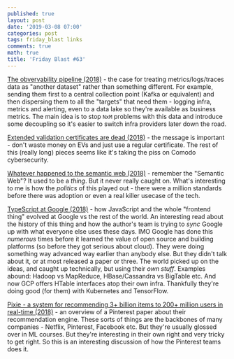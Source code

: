 ```yaml
---
published: true
layout: post
date: '2019-03-08 07:00'
categories: post
tags: friday_blast links
comments: true
math: true
title: 'Friday Blast #63'
---
```

[The obvervability pipeline (2018)](https://bravenewgeek.com/the-observability-pipeline/) - the case for treating metrics/logs/traces data as "another dataset" rather than something different. For example, sending them first to a central collection point (Kafka or equivalent) and then dispersing them to all the "targets" that need them - logging infra, metrics and alerting, even to a data lake so they're available as business metrics. The main idea is to stop `NxM` problems with this data and introduce some decoupling so it's easier to switch infra providers later down the road.

[Extended validation certificates are dead (2018)](https://www.troyhunt.com/extended-validation-certificates-are-dead/) - the message is important - don't waste money on EVs and just use a regular certificate. The rest of this (really long) pieces seems like it's taking the piss on Comodo cybersecurity.

[Whatever happened to the semantic web (2018)](https://www.troyhunt.com/extended-validation-certificates-are-dead/) - remember the "Semantic Web"? It used to be a _thing_. But it never really caught on. What's interesting to me is how the _politics_ of this played out - there were a million standards before there was adoption or even a real killer usecase of the tech.

[TypeScript at Google (2018)](http://neugierig.org/software/blog/2018/09/typescript-at-google.html) - how JavaScript and the whole "frontend thing" evolved at Google vs the rest of the world. An interesting read about the history of this thing and how the author's team is trying to _sync_ Google up with what everyone else uses these days. IMO Google has done this _numerous_ times before it learned the value of open source and building platforms (so before they got serious about cloud). They were doing something way advanced way earlier than anybody else. But they didn't talk about it, or at most released a paper or three. The world picked up on the ideas, and caught up technically, but using their _own stuff_. Examples abound: Hadoop vs MapReduce, HBase/Cassandra vs BigTable etc. And now GCP offers HTable interfaces atop their own infra. Thankfully they're doing good (for them) with Kubernetes and TensorFlow.

[Pixie - a system for recommending 3+ billion items to 200+ million users in real-time (2018)](https://blog.acolyer.org/2018/05/23/pixie-a-system-for-recommending-3-billion-items-to-200-million-users-in-real-time/) - an overview of a Pinterest paper about their recommendation engine. These sorts of things are the backbones of many companies - Netflix, Pinterest, Facebook etc. But they're usually glossed over in ML courses. But they're interesting in their own right and very tricky to get right. So this is an interesting discussion of how the Pinterest teams does it.
